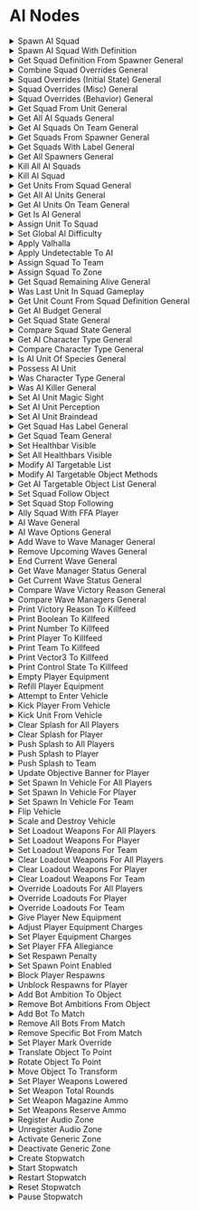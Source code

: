 # AI Nodes

<details>

<summary>Spawn AI Squad</summary>

#### Node Rules

ruleID: RequiredNodeInput\
RequiredProperties: Spawner

#### Input Pins

pinId: ActionStart\
dataType: execute

pinId: Spawner

#### Output Pins

pinId: ActionComplete\
dataType: execute userData:

**Node Category: AI**

</details>

<details>

<summary>Spawn AI Squad With Definition</summary>

#### Node Rules

ruleID: RequiredNodeInput\
RequiredProperties: Squad Definition

#### Input Pins

pinId: ActionStart\
dataType: execute

pinId: Squad Definition\
dataType: ai\_squad\_definition

#### Output Pins

pinId: ActionComplete\
dataType: execute userData:

**Node Category: AI**

</details>

<details>

<summary>Get Squad Definition From Spawner General</summary>

#### Node Rules

ruleID: RequiredNodeInput\
RequiredProperties: Spawner

#### Input Pins

pinId: Spawner

pinId: Squad Definition Overrides\
dataType: ai\_squad\_definition\_overrides\
settings: defaultValue: String: ForgeCreateAISquadDefinitionOverridesStruct()

#### Output Pins

pinId: Squad Definition\
dataType: ai\_squad\_definition\
userData:

**Node Category: AI**

</details>

<details>

<summary>Combine Squad Overrides General</summary>

#### Input Pins

pinId: Overrides A\
dataType: ai\_squad\_definition\_overrides\
settings: defaultValue: String: nil

pinId: Overrides B\
dataType: ai\_squad\_definition\_overrides\
settings: defaultValue: String: nil

pinId: Overrides C\
dataType: ai\_squad\_definition\_overrides\
settings: defaultValue: String: nil

pinId: Overrides D\
dataType: ai\_squad\_definition\_overrides\
settings: defaultValue: String: nil\\

#### Output Pins

pinId: Combined Overrides\
dataType: ai\_squad\_definition\_overrides\
userData:\\

**Node Category: AI\\**

</details>

<details>

<summary>Squad Overrides (Initial State) General</summary>

#### Input Pins

pinId: Zone\
settings: defaultValue: String: nil

pinId: Initial Combat State\
dataType: actor\_basic\_combat\_status\
settings: defaultValue: String: nil

pinId: Facing Yaw\
dataType: number\
settings: defaultValue: String: nil\\

#### Output Pins

pinId: Squad Definition Overrides\
dataType: ai\_squad\_definition\_overrides\
userData:

**Node Category: AI\\**

</details>

<details>

<summary>Squad Overrides (Misc) General</summary>

#### Input Pins

pinId: Team\
dataType: team\
settings: defaultValue: String: nil

pinId: Label\
dataType: user\_label\
settings: defaultValue: String: ForgeCreateUserLabelStruct(nil)\\

#### Output Pins

pinId: Squad Definition Overrides\
dataType: ai\_squad\_definition\_overrides\
userData:

**Node Category: AI\\**

</details>

<details>

<summary>Squad Overrides (Behavior) General</summary>

#### Input Pins

pinId: Blind\
dataType: bool\
settings: defaultValue: String: false

pinId: Deaf\
dataType: bool\
settings: defaultValue: String: false

pinId: Braindead\
dataType: bool\
settings: defaultValue: String: false

pinId: Magic Sight\
dataType: bool\
settings: defaultValue: String: false\\

#### Output Pins

pinId: Squad Definition Overrides\
dataType: ai\_squad\_definition\_overrides\
userData:\\

**Node Category: AI\\**

</details>

<details>

<summary>Get Squad From Unit General</summary>

#### Node Rules

ruleID: RequiredNodeInput\
RequiredProperties: Unit

#### Input Pins

pinId: Unit

#### Output Pins

pinId: Squad\
dataType: ai\_squad\
userData:

**Node Category: AI**

</details>

<details>

<summary>Get All AI Squads General</summary>

#### Output Pins

pinId: Squad List\
dataType: ai\_squad\_list userData:Node Category: AI\\

</details>

<details>

<summary>Get AI Squads On Team General</summary>

#### Node Rules

ruleID: RequiredNodeInput\
RequiredProperties: Team

#### Input Pins

pinId: Team\
dataType: team

#### Output Pins

pinId: Squad List\
dataType: ai\_squad\_list\
userData:

**Node Category: AI**

</details>

<details>

<summary>Get Squads From Spawner General</summary>

#### Node Rules

ruleID: RequiredNodeInput\
RequiredProperties: Spawner

#### Input Pins

pinId: Spawner

#### Output Pins

pinId: Squad List\
dataType: ai\_squad\_list\
userData:

**Node Category: AI\_Advanced**

</details>

<details>

<summary>Get Squads With Label General</summary>

#### Node Rules

ruleID: RequiredNodeInput\
RequiredProperties: Label

#### Input Pins

pinId: Label\
dataType: user\_label

#### Output Pins

pinId: Squad List\
dataType: ai\_squad\_list\
userData:

**Node Category: AI\_Advanced**

</details>

<details>

<summary>Get All Spawners General</summary>

#### Output Pins

pinId: Spawner List\
dataType: object\_list userData:

**Node Category: AI\_Advanced**

</details>

<details>

<summary>Kill All AI Squads</summary>

#### Input Pins

pinId: ActionStart\
dataType: execute

#### Output Pins

pinId: ActionComplete\
dataType: execute userData:Node Category: AI

</details>

<details>

<summary>Kill AI Squad</summary>

#### Node Rules

ruleID: RequiredNodeInput\
RequiredProperties: Squad

#### Input Pins

pinId: ActionStart\
dataType: execute

pinId: Squad\
dataType: ai\_squad

#### Output Pins

pinId: ActionComplete\
dataType: execute userData:

**Node Category: AI**

</details>

<details>

<summary>Get Units From Squad General</summary>

#### Node Rules

ruleID: RequiredNodeInput\
RequiredProperties: Squad

#### Input Pins

pinId: Squad\
dataType: ai\_squad

#### Output Pins

pinId: Units\
dataType: object\_list\
userData:

**Node Category: AI**

</details>

<details>

<summary>Get All AI Units General</summary>

#### Output Pins

pinId: Units\
dataType: object\_list\
userData:

pinId: Unit Count\
dataType: number\
userData:

pinId: Random Unit\
userData:\\

**Node Category: AI**

</details>

<details>

<summary>Get AI Units On Team General</summary>

#### Node Rules

ruleID: RequiredNodeInput\
RequiredProperties: Team

#### Input Pins

pinId: Team\
dataType: team

#### Output Pins

pinId: Units\
dataType: object\_list\
userData:

pinId: Unit Count\
dataType: number\
userData:

pinId: Random Unit\
userData:

**Node Category: AI**

</details>

<details>

<summary>Get Is AI General</summary>

#### Node Rules

ruleID: RequiredNodeInput\
RequiredProperties: Object

#### Input Pins

pinId: Object

#### Output Pins

pinId: Is AI\
dataType: bool\
userData:

**Node Category: AI\_Advanced**

</details>

<details>

<summary>Assign Unit To Squad</summary>

#### Node Rules

ruleID: RequiredNodeInput\
RequiredProperties: Unit\
Squad

#### Input Pins

pinId: ActionStart\
dataType: execute

pinId: Unit

pinId: Squad\
dataType: ai\_squad

#### Output Pins

pinId: ActionComplete\
dataType: execute userData:

**Node Category: AI\_Advanced**

</details>

<details>

<summary>Set Global AI Difficulty</summary>

#### Input Pins

pinId: ActionStart\
dataType: execute

pinId: Difficulty\
dataType: difficulty\
settings: defaultValue: String: DIFFICULTY.normal

pinId: CoOp Scalar\
dataType: coop\_difficulty\
settings: defaultValue: String: COOP\_DIFFICULTY.dynamic

pinId: Kill All Squads\
dataType: bool\
settings: defaultValue: String: false\\

#### Output Pins

pinId: ActionComplete\
dataType: execute userData:

**Node Category: AI\_Modifiers\\**

</details>

<details>

<summary>Apply Valhalla</summary>

#### Node Rules

ruleID: RequiredNodeInput\
RequiredProperties: Enabled

#### Input Pins

pinId: ActionStart\
dataType: execute

pinId: Enabled\
dataType: bool

#### Output Pins

pinId: ActionComplete\
dataType: execute userData:

**Node Category: AI\_Modifiers**

</details>

<details>

<summary>Apply Undetectable To AI</summary>

#### Node Rules

ruleID: RequiredNodeInput\
RequiredProperties: Enabled

#### Input Pins

pinId: ActionStart\
dataType: execute

pinId: Enabled\
dataType: bool

#### Output Pins

pinId: ActionComplete\
dataType: execute userData:

**Node Category: AI\_Modifiers**

</details>

<details>

<summary>Assign Squad To Team</summary>

#### Node Rules

ruleID: RequiredNodeInput\
RequiredProperties: Squad\
New Team

#### Input Pins

pinId: ActionStart\
dataType: execute

pinId: Squad\
dataType: ai\_squad

pinId: New Team\
dataType: team

#### Output Pins

pinId: ActionComplete\
dataType: execute userData:

**Node Category: AI\_Advanced**

</details>

<details>

<summary>Assign Squad To Zone</summary>

#### Node Rules

ruleID: RequiredNodeInput\
RequiredProperties: Squad\
Zone

#### Input Pins

pinId: ActionStart\
dataType: execute

pinId: Squad\
dataType: ai\_squad

pinId: Zone

#### Output Pins

pinId: ActionComplete\
dataType: execute userData:

**Node Category: AI\_Advanced**

</details>

<details>

<summary>Get Squad Remaining Alive General</summary>

#### Node Rules

ruleID: RequiredNodeInput\
RequiredProperties: Squad

#### Input Pins

pinId: Squad\
dataType: ai\_squad

#### Output Pins

pinId: Original Unit Count\
dataType: number\
userData:

pinId: Remaining Unit Count\
dataType: number\
userData:

pinId: Percent Remaining\
dataType: number\
userData:

**Node Category: AI\_Advanced**

</details>

<details>

<summary>Was Last Unit In Squad Gameplay</summary>

#### Node Rules

ruleID: RequiredNodeInput\
RequiredProperties: DeathContext

#### Input Pins

pinId: DeathContext\
dataType: death\_context

#### Output Pins

pinId: Was Last Unit In Squad\
dataType: bool\
userData:

**Node Category: Death\_Context**

</details>

<details>

<summary>Get Unit Count From Squad Definition General</summary>

#### Node Rules

ruleID: RequiredNodeInput\
RequiredProperties: Squad Definition

#### Input Pins

pinId: Squad Definition\
dataType: ai\_squad\_definition

#### Output Pins

pinId: Unit Count\
dataType: number\
userData:

pinId: Can Spawn Whole Squad\
dataType: bool\
userData:

**Node Category: AI\_Advanced**

</details>

<details>

<summary>Get AI Budget General</summary>

#### Output Pins

pinId: Available Unit Count\
dataType: number userData:

**Node Category: AI\_Advanced**

</details>

<details>

<summary>Get Squad State General</summary>

#### Node Rules

ruleID: RequiredNodeInput\
RequiredProperties: Squad

#### Input Pins

pinId: Squad\
dataType: ai\_squad

#### Output Pins

pinId: State\
dataType: actor\_basic\_combat\_status\
userData:

**Node Category: AI\_Advanced**

</details>

<details>

<summary>Compare Squad State General</summary>

#### Node Rules

ruleID: RequiredNodeInput\
RequiredProperties: Squad\_State\_A\
Squad\_State\_B

#### Input Pins

pinId: Squad\_State\_A\
dataType: actor\_basic\_combat\_status

pinId: Squad\_State\_B\
dataType: actor\_basic\_combat\_status

#### Output Pins

pinId: Are\_Same\_State\
dataType: bool\
userData:

**Node Category: Logic\_Compare**

</details>

<details>

<summary>Get AI Character Type General</summary>

#### Node Rules

ruleID: RequiredNodeInput\
RequiredProperties: Unit

#### Input Pins

pinId: Unit

#### Output Pins

pinId: Character Type\
dataType: ai\_character\_type\
userData:

**Node Category: AI\_Advanced**

</details>

<details>

<summary>Compare Character Type General</summary>

#### Node Rules

ruleID: RequiredNodeInput\
RequiredProperties: Type A\
Type B

#### Input Pins

pinId: Type A\
dataType: ai\_character\_type

pinId: Type B\
dataType: ai\_character\_type

#### Output Pins

pinId: Are Same Character Type\
dataType: bool\
userData:

pinId: Are Same Species\
dataType: bool\
userData:

**Node Category: Logic\_Compare**

</details>

<details>

<summary>Is AI Unit Of Species General</summary>

#### Node Rules

ruleID: RequiredNodeInput\
RequiredProperties: Unit\
Species Type

#### Input Pins

pinId: Unit

pinId: Species Type\
dataType: ai\_species\_type

#### Output Pins

pinId: Is Of Species\
dataType: bool\
userData:

**Node Category: AI\_Advanced**

</details>

<details>

<summary>Possess AI Unit</summary>

#### Node Rules

ruleID: RequiredNodeInput\
RequiredProperties: Player\
Unit

#### Input Pins

pinId: ActionStart\
dataType: execute

pinId: Player

pinId: Unit

#### Output Pins

pinId: ActionComplete\
dataType: execute userData:

**Node Category: Unused**

</details>

<details>

<summary>Was Character Type General</summary>

#### Node Rules

ruleID: RequiredNodeInput\
RequiredProperties: DeathContext\
Character Type\
Species Type

#### Input Pins

pinId: DeathContext\
dataType: death\_context

pinId: Character Type\
dataType: ai\_character\_type

pinId: Species Type\
dataType: ai\_species\_type

#### Output Pins

pinId: Are Same Character Type\
dataType: bool\
userData:

pinId: Are Same Species\
dataType: bool\
userData:

**Node Category: Death\_Context**

</details>

<details>

<summary>Was AI Killer General</summary>

#### Node Rules

ruleID: RequiredNodeInput\
RequiredProperties: DeathContext

#### Input Pins

pinId: DeathContext\
dataType: death\_context

#### Output Pins

pinId: Was AI Killer\
dataType: bool\
userData:

**Node Category: Death\_Context**

</details>

<details>

<summary>Set AI Unit Magic Sight</summary>

#### Node Rules

ruleID: RequiredNodeInput\
RequiredProperties: Unit\
Magic Sight

#### Input Pins

pinId: ActionStart\
dataType: execute

pinId: Unit

pinId: Magic Sight\
dataType: bool

#### Output Pins

pinId: ActionComplete\
dataType: execute userData:

**Node Category: AI\_Modifiers**

</details>

<details>

<summary>Set AI Unit Perception</summary>

#### Node Rules

ruleID: RequiredNodeInput\
RequiredProperties: Unit\
Blind\
Deaf

#### Input Pins

pinId: ActionStart\
dataType: execute

pinId: Unit

pinId: Blind\
dataType: bool

pinId: Deaf\
dataType: bool

#### Output Pins

pinId: ActionComplete\
dataType: execute userData:

**Node Category: AI\_Modifiers**

</details>

<details>

<summary>Set AI Unit Braindead</summary>

#### Node Rules

ruleID: RequiredNodeInput\
RequiredProperties: Unit\
Braindead

#### Input Pins

pinId: ActionStart\
dataType: execute

pinId: Unit

pinId: Braindead\
dataType: bool

#### Output Pins

pinId: ActionComplete\
dataType: execute userData:

**Node Category: AI\_Modifiers**

</details>

<details>

<summary>Get Squad Has Label General</summary>

#### Node Rules

ruleID: RequiredNodeInput\
RequiredProperties: Squad\
Label

#### Input Pins

pinId: Squad\
dataType: ai\_squad

pinId: Label\
dataType: user\_label

#### Output Pins

pinId: Has Label\
dataType: bool\
userData:

**Node Category: AI\_Advanced**

</details>

<details>

<summary>Get Squad Team General</summary>

#### Node Rules

ruleID: RequiredNodeInput\
RequiredProperties: Squad

#### Input Pins

pinId: Squad\
dataType: ai\_squad

#### Output Pins

pinId: Team\
dataType: team\
userData:

**Node Category: AI\_Advanced**

</details>

<details>

<summary>Set Healthbar Visible</summary>

#### Node Rules

ruleID: RequiredNodeInput\
RequiredProperties: Unit\
Visible

#### Input Pins

pinId: ActionStart\
dataType: execute

pinId: Unit

pinId: Visible\
dataType: bool

#### Output Pins

pinId: ActionComplete\
dataType: execute userData:

**Node Category: AI\_Modifiers**

</details>

<details>

<summary>Set All Healthbars Visible</summary>

#### Node Rules

ruleID: RequiredNodeInput\
RequiredProperties: Visible

#### Input Pins

pinId: ActionStart\
dataType: execute

pinId: Visible\
dataType: bool

#### Output Pins

pinId: ActionComplete\
dataType: execute userData:

**Node Category: AI\_Modifiers**

</details>

<details>

<summary>Modify AI Targetable List</summary>

#### Node Rules

ruleID: RequiredNodeInput\
RequiredProperties: AddRemove\
Object\
Team

#### Input Pins

pinId: ActionStart\
dataType: execute

pinId: AddRemove\
dataType: add\_or\_remove

pinId: Object

pinId: Team\
dataType: team

pinId: Priority\
dataType: number\
settings: defaultValue: String: 0 MinRange: -0.95\
MaxRange: 1\
Step: 0.05

#### Output Pins

pinId: ActionComplete\
dataType: execute userData:

**Node Category: AI\_Modifiers**

</details>

<details>

<summary>Modify AI Targetable Object Methods</summary>

#### Node Rules

ruleID: RequiredNodeInput\
RequiredProperties: Object\
GrenadeTargeting\
VehicleTargeting\
Discourage Melee Weapons

#### Input Pins

pinId: ActionStart\
dataType: execute

pinId: Object

pinId: GrenadeTargeting\
dataType: bool

pinId: VehicleTargeting\
dataType: bool

pinId: Discourage Melee Weapons\
dataType: bool

#### Output Pins

pinId: ActionComplete\
dataType: execute userData:

**Node Category: AI\_Modifiers**

</details>

<details>

<summary>Get AI Targetable Object List General</summary>

#### Output Pins

pinId: Object List\
dataType: object\_list userData:

pinId: Used Slots\
dataType: number userData:

pinId: Remaining Slots\
dataType: number userData:

**Node Category: AI\_Modifiers\\**

</details>

<details>

<summary>Set Squad Follow Object</summary>

#### Node Rules

ruleID: RequiredNodeInput\
RequiredProperties: Squad\
Object

#### Input Pins

pinId: ActionStart\
dataType: execute

pinId: Squad\
dataType: ai\_squad

pinId: Object

pinId: Follow Radius\
dataType: number\
settings: defaultValue: String: 50

#### Output Pins

pinId: ActionComplete\
dataType: execute userData:

**Node Category: AI\_Modifiers**

</details>

<details>

<summary>Set Squad Stop Following</summary>

#### Node Rules

ruleID: RequiredNodeInput\
RequiredProperties: Squad

#### Input Pins

pinId: ActionStart\
dataType: execute

pinId: Squad\
dataType: ai\_squad

#### Output Pins

pinId: ActionComplete\
dataType: execute userData:

**Node Category: AI\_Modifiers**

</details>

<details>

<summary>Ally Squad With FFA Player</summary>

#### Node Rules

ruleID: RequiredNodeInput\
RequiredProperties: Squad

#### Input Pins

pinId: ActionStart\
dataType: execute

pinId: Squad\
dataType: ai\_squad

pinId: Player\
settings: defaultValue: String: nil

#### Output Pins

pinId: ActionComplete\
dataType: execute userData:

**Node Category: AI\_Advanced**

</details>

<details>

<summary>AI Wave General</summary>

#### Node Rules

ruleID: RequiredNodeInput\
RequiredProperties: Wave Type

#### Input Pins

pinId: Wave Type\
dataType: ai\_wave\_type

pinId: Spawners\
dataType: object\_list\
settings: defaultValue: String: nil

pinId: Duration\
dataType: number\
settings: defaultValue: String: 0 MinRange: 0

pinId: Wave Options\
dataType: ai\_wave\_options\
settings: defaultValue: String: nil

#### Output Pins

pinId: Wave\
dataType: ai\_wave\
userData:

**Node Category: AI\_Waves**

</details>

<details>

<summary>AI Wave Options General</summary>

#### Input Pins

pinId: Incoming Messaging\
dataType: bool\
settings: defaultValue: String: false

pinId: Outgoing Messaging\
dataType: bool\
settings: defaultValue: String: false

pinId: Delay Spawn Until Budget\
dataType: bool\
settings: defaultValue: String: true

pinId: Extermination Percentage\
dataType: number\
settings: defaultValue: String: 100 MinRange: 1\
MaxRange: 100\\

#### Output Pins

pinId: Wave Options\
dataType: ai\_wave\_options userData:

**Node Category: AI\_Waves\\**

</details>

<details>

<summary>Add Wave to Wave Manager General</summary>

#### Node Rules

ruleID: RequiredNodeInput\
RequiredProperties: Wave

#### Input Pins

pinId: ActionStart\
dataType: execute

pinId: Wave\
dataType: ai\_wave

pinId: Wave Manager\
dataType: ai\_wave\_manager\
settings: defaultValue: String: ForgeCreateAIWaveManagerStruct(ForgeWaveManagerInstanceEnum.default)

#### Output Pins

pinId: ActionComplete\
dataType: execute userData:

**Node Category: AI\_Waves**

</details>

<details>

<summary>Remove Upcoming Waves General</summary>

#### Input Pins

pinId: ActionStart\
dataType: execute

pinId: Wave Manager\
dataType: ai\_wave\_manager\
settings: defaultValue: String: ForgeCreateAIWaveManagerStruct(ForgeWaveManagerInstanceEnum.default)

#### Output Pins

pinId: ActionComplete\
dataType: execute\
userData:

**Node Category: AI\_Waves\\**

</details>

<details>

<summary>End Current Wave General</summary>

#### Input Pins

pinId: ActionStart\
dataType: execute

pinId: Wave Manager\
dataType: ai\_wave\_manager\
settings: defaultValue: String: ForgeCreateAIWaveManagerStruct(ForgeWaveManagerInstanceEnum.default)

pinId: Victory Reason\
dataType: ai\_wave\_victory\_reason settings: defaultValue: String: ForgeWaveManagerVictoryReasons.none

pinId: Kill Remaining\
dataType: bool\
settings: defaultValue: String: false

pinId: Kill Stragglers\
dataType: bool\
settings: defaultValue: String: false\\

#### Output Pins

pinId: ActionComplete\
dataType: execute userData:

**Node Category: AI\_Waves\\**

</details>

<details>

<summary>Get Wave Manager Status General</summary>

#### Input Pins

pinId: Wave Manager\
dataType: ai\_wave\_manager\
settings: defaultValue: String: ForgeCreateAIWaveManagerStruct(ForgeWaveManagerInstanceEnum.default)

#### Output Pins

pinId: Has Active Wave\
dataType: bool\
userData:

pinId: Queue Size\
dataType: number\
userData:

**Node Category: AI\_Waves\\**

</details>

<details>

<summary>Get Current Wave Status General</summary>

#### Input Pins

pinId: Wave Manager\
dataType: ai\_wave\_manager\
settings: defaultValue: String: ForgeCreateAIWaveManagerStruct(ForgeWaveManagerInstanceEnum.default)

#### Output Pins

pinId: Active Squads\
dataType: ai\_squad\_list\
userData:

pinId: Straggler Squads\
dataType: ai\_squad\_list\
userData:

pinId: Percent Remaining\
dataType: number\
userData:

pinId: Duration Remaining\
dataType: number\
userData:

**Node Category: AI\_Waves\\**

</details>

<details>

<summary>Compare Wave Victory Reason General</summary>

#### Node Rules

ruleID: RequiredNodeInput\
RequiredProperties: Victory Reason A\
Victory Reason B

#### Input Pins

pinId: Victory Reason A\
dataType: ai\_wave\_victory\_reason

pinId: Victory Reason B\
dataType: ai\_wave\_victory\_reason

#### Output Pins

pinId: Are Same Victory Reason\
dataType: bool\
userData:

**Node Category: Logic\_Compare**

</details>

<details>

<summary>Compare Wave Managers General</summary>

#### Node Rules

ruleID: RequiredNodeInput\
RequiredProperties: Wave Manager A\
Wave Manager B

#### Input Pins

pinId: Wave Manager A\
dataType: ai\_wave\_manager

pinId: Wave Manager B\
dataType: ai\_wave\_manager

#### Output Pins

pinId: Are Same Wave Manager\
dataType: bool\
userData:

**Node Category: Logic\_Compare**

</details>

<details>

<summary>Print Victory Reason To Killfeed</summary>

#### Node Rules

ruleID: RequiredNodeInput\
RequiredProperties: Victory Reason

#### Input Pins

pinId: ActionStart\
dataType: execute

pinId: Victory Reason\
dataType: ai\_wave\_victory\_reason

#### Output Pins

pinId: ActionComplete\
dataType: execute userData:

**Node Category: Debug\\**

#### Output Pins

pinId: ActionComplete\
dataType: execute userData:

**Node Category: Vehicles**

</details>

<details>

<summary>Print Boolean To Killfeed</summary>

#### Node Rules

ruleID: RequiredNodeInput\
RequiredProperties: Boolean

#### Input Pins

pinId: ActionStart\
dataType: execute

pinId: Boolean\
dataType: bool

#### Output Pins

pinId: ActionComplete\
dataType: execute userData:

**Node Category: Debug**

</details>

<details>

<summary>Print Number To Killfeed</summary>

#### Node Rules

ruleID: RequiredNodeInput\
RequiredProperties: Number

#### Input Pins

pinId: ActionStart\
dataType: execute

pinId: Number\
dataType: number

#### Output Pins

pinId: ActionComplete\
dataType: execute userData:

**Node Category: Debug**

</details>

<details>

<summary>Print Player To Killfeed</summary>

#### Node Rules

ruleID: RequiredNodeInput\
RequiredProperties: Player

#### Input Pins

pinId: ActionStart\
dataType: execute

pinId: Player

#### Output Pins

pinId: ActionComplete\
dataType: execute userData:

**Node Category: Debug**

</details>

<details>

<summary>Print Team To Killfeed</summary>

#### Node Rules

ruleID: RequiredNodeInput\
RequiredProperties: Team

#### Input Pins

pinId: ActionStart\
dataType: execute

pinId: Team\
dataType: team

#### Output Pins

pinId: ActionComplete\
dataType: execute userData:

**Node Category: Debug**

</details>

<details>

<summary>Print Vector3 To Killfeed</summary>

#### Node Rules

ruleID: RequiredNodeInput\
RequiredProperties: Vector

#### Input Pins

pinId: ActionStart\
dataType: execute

pinId: Vector\
dataType: vector3

#### Output Pins

pinId: ActionComplete\
dataType: execute userData:

**Node Category: Debug**

</details>

<details>

<summary>Print Control State To Killfeed</summary>

#### Node Rules

ruleID: RequiredNodeInput\
RequiredProperties: Control State

#### Input Pins

pinId: ActionStart\
dataType: execute

pinId: Control State\
dataType: generic\_zone\_control\_state

#### Output Pins

pinId: ActionComplete\
dataType: execute userData:

**Node Category: Debug**

</details>

<details>

<summary>Empty Player Equipment</summary>

#### Node Rules

ruleID: RequiredNodeInput\
RequiredProperties: Player

#### Input Pins

pinId: ActionStart\
dataType: execute

pinId: Player

#### Output Pins

pinId: ActionComplete\
dataType: execute userData:

**Node Category: Inventory\_Equipment**

</details>

<details>

<summary>Refill Player Equipment</summary>

#### Node Rules

ruleID: RequiredNodeInput\
RequiredProperties: Player

#### Input Pins

pinId: ActionStart\
dataType: execute

pinId: Player

#### Output Pins

pinId: ActionComplete\
dataType: execute userData:

**Node Category: Inventory\_Equipment**

</details>

<details>

<summary>Attempt to Enter Vehicle</summary>

#### Node Rules

ruleID: RequiredNodeInput\
RequiredProperties: Unit\
Vehicle

#### Input Pins

pinId: ActionStart\
dataType: execute

pinId: Unit

pinId: Vehicle

pinId: Preferred Seat\
dataType: seat\_type\
settings: defaultValue: String: Any

#### Output Pins

pinId: ActionComplete\
dataType: execute userData:

**Node Category: Vehicles\\**

nodeVersionRule: ruleID: NodeVersionRuleUpdatePinProperty\
nodeOperations: operation: Rename

pinId: Player\
data: Unit operation: Add

pinId: Preferred Seat

</details>

<details>

<summary>Kick Player From Vehicle</summary>

#### Node Rules

ruleID: RequiredNodeInput\
RequiredProperties: Player

#### Input Pins

pinId: ActionStart\
dataType: execute

pinId: Player

#### Output Pins

pinId: ActionComplete\
dataType: execute userData:

**Node Category: Vehicles**

</details>

<details>

<summary>Kick Unit From Vehicle</summary>

#### Node Rules

ruleID: RequiredNodeInput\
RequiredProperties: Unit

#### Input Pins

pinId: ActionStart\
dataType: execute

pinId: Unit

#### Output Pins

pinId: ActionComplete\
dataType: execute userData:

**Node Category: Vehicles**

</details>

<details>

<summary>Clear Splash for All Players</summary>

#### Output Pins

pinId: ActionComplete\
dataType: execute userData:

**Node Category: Unused\\**

</details>

<details>

<summary>Clear Splash for Player</summary>

#### Node Rules

ruleID: RequiredNodeInput\
RequiredProperties: Player

#### Input Pins

pinId: ActionStart\
dataType: execute

pinId: Player

#### Output Pins

pinId: ActionComplete\
dataType: execute userData:

**Node Category: UI**

</details>

<details>

<summary>Push Splash to All Players</summary>

#### Node Rules

ruleID: RequiredNodeInput\
RequiredProperties: Message

#### Input Pins

pinId: ActionStart\
dataType: execute

pinId: Duration in Seconds\
dataType: number\
settings: defaultValue: Float: 5 MinRange: 2.5

pinId: Message\
dataType: ui\_message

#### Output Pins

pinId: ActionComplete\
dataType: execute userData:

**Node Category: Unused**

</details>

<details>

<summary>Push Splash to Player</summary>

#### Node Rules

ruleID: RequiredNodeInput\
RequiredProperties: Player\
Message

#### Input Pins

pinId: ActionStart\
dataType: execute

pinId: Player

pinId: Duration in Seconds\
dataType: number\
settings: defaultValue: Float: 5 MinRange: 2.5

pinId: Message\
dataType: ui\_message

#### Output Pins

pinId: ActionComplete\
dataType: execute userData:

**Node Category: UI**

</details>

<details>

<summary>Push Splash to Team</summary>

#### Node Rules

ruleID: RequiredNodeInput\
RequiredProperties: Team\
Message

#### Input Pins

pinId: ActionStart\
dataType: execute

pinId: Team\
dataType: team

pinId: Duration in Seconds\
dataType: number\
settings: defaultValue: Float: 5 MinRange: 2.5

pinId: Message\
dataType: ui\_message

#### Output Pins

pinId: ActionComplete\
dataType: execute userData:

**Node Category: Unused**

</details>

<details>

<summary>Update Objective Banner for Player</summary>

#### Node Rules

ruleID: RequiredNodeInput\
RequiredProperties: Player\
Enabled

#### Input Pins

pinId: ActionStart\
dataType: execute

pinId: Player

pinId: Enabled\
dataType: bool

pinId: Message\
dataType: ui\_message\
settings: defaultValue: String: nil

#### Output Pins

pinId: ActionComplete\
dataType: execute userData:

**Node Category: UI**

</details>

<details>

<summary>Set Spawn In Vehicle For All Players</summary>

#### Node Rules

ruleID: RequiredNodeInput\
RequiredProperties: Enabled\
Vehicle Type

#### Input Pins

pinId: ActionStart\
dataType: execute

pinId: Enabled\
dataType: bool

pinId: Vehicle Type\
dataType: vehicle\_type

#### Output Pins

pinId: ActionComplete\
dataType: execute userData:

**Node Category: Vehicles**

</details>

<details>

<summary>Set Spawn In Vehicle For Player</summary>

#### Node Rules

ruleID: RequiredNodeInput\
RequiredProperties: Enabled\
Player\
Vehicle Type

#### Input Pins

pinId: ActionStart\
dataType: execute

pinId: Player

pinId: Enabled\
dataType: bool

pinId: Vehicle Type\
dataType: vehicle\_type

#### Output Pins

pinId: ActionComplete\
dataType: execute userData:

**Node Category: Vehicles**

</details>

<details>

<summary>Set Spawn In Vehicle For Team</summary>

#### Node Rules

ruleID: RequiredNodeInput\
RequiredProperties: Enabled\
Team\
Vehicle Type

#### Input Pins

pinId: ActionStart\
dataType: execute

pinId: Team\
dataType: team

pinId: Enabled\
dataType: bool

pinId: Vehicle Type\
dataType: vehicle\_type

#### Output Pins

pinId: ActionComplete\
dataType: execute userData:

**Node Category: Unused**

</details>

<details>

<summary>Flip Vehicle</summary>

#### Node Rules

ruleID: RequiredNodeInput\
RequiredProperties: Vehicle

#### Input Pins

pinId: ActionStart\
dataType: execute

pinId: Vehicle

#### Output Pins

pinId: ActionComplete\
dataType: execute userData:

**Node Category: Vehicles**

</details>

<details>

<summary>Scale and Destroy Vehicle</summary>

#### Node Rules

ruleID: RequiredNodeInput\
RequiredProperties: Vehicle\
Duration in Seconds

#### Input Pins

pinId: ActionStart\
dataType: execute

pinId: Vehicle

pinId: Duration in Seconds\
dataType: number\
MinRange: 0

#### Output Pins

pinId: ActionComplete\
dataType: execute userData:

**Node Category: Vehicles**

</details>

<details>

<summary>Set Loadout Weapons For All Players</summary>

#### Node Rules

ruleID: RequiredNodeInput\
RequiredProperties: Primary Weapon Type\
Secondary Weapon Type\
Apply Immediately

#### Input Pins

pinId: ActionStart\
dataType: execute

pinId: Primary Weapon Type\
dataType: weapon\_type

pinId: Secondary Weapon Type\
dataType: weapon\_type

pinId: Apply Immediately\
dataType: bool

#### Output Pins

pinId: ActionComplete\
dataType: execute userData:

**Node Category: Unused**

</details>

<details>

<summary>Set Loadout Weapons For Player</summary>

#### Node Rules

ruleID: RequiredNodeInput\
RequiredProperties: Player\
Primary Weapon Type\
Secondary Weapon Type\
Apply Immediately

#### Input Pins

pinId: ActionStart\
dataType: execute

pinId: Player

pinId: Primary Weapon Type\
dataType: weapon\_type

pinId: Secondary Weapon Type\
dataType: weapon\_type

pinId: Apply Immediately\
dataType: bool

#### Output Pins

pinId: ActionComplete\
dataType: execute userData:

**Node Category: Unused**

</details>

<details>

<summary>Set Loadout Weapons For Team</summary>

#### Node Rules

ruleID: RequiredNodeInput\
RequiredProperties: Team\
Primary Weapon Type\
Secondary Weapon Type\
Apply Immediately

#### Input Pins

pinId: ActionStart\
dataType: execute

pinId: Team\
dataType: team

pinId: Primary Weapon Type\
dataType: weapon\_type

pinId: Secondary Weapon Type\
dataType: weapon\_type

pinId: Apply Immediately\
dataType: bool

#### Output Pins

pinId: ActionComplete\
dataType: execute userData:

**Node Category: Unused**

</details>

<details>

<summary>Clear Loadout Weapons For All Players</summary>

#### Node Rules

ruleID: RequiredNodeInput\
RequiredProperties: Apply Immediately

#### Input Pins

pinId: ActionStart\
dataType: execute

pinId: Apply Immediately\
dataType: bool

#### Output Pins

pinId: ActionComplete\
dataType: execute userData:

**Node Category: Unused**

</details>

<details>

<summary>Clear Loadout Weapons For Player</summary>

#### Node Rules

ruleID: RequiredNodeInput\
RequiredProperties: Player\
Apply Immediately

#### Input Pins

pinId: ActionStart\
dataType: execute

pinId: Player

pinId: Apply Immediately\
dataType: bool

#### Output Pins

pinId: ActionComplete\
dataType: execute userData:

**Node Category: Unused**

</details>

<details>

<summary>Clear Loadout Weapons For Team</summary>

#### Node Rules

ruleID: RequiredNodeInput\
RequiredProperties: Team\
Apply Immediately

#### Input Pins

pinId: ActionStart\
dataType: execute

pinId: Team\
dataType: team

pinId: Apply Immediately\
dataType: bool

#### Output Pins

pinId: ActionComplete\
dataType: execute userData:

**Node Category: Unused**

</details>

<details>

<summary>Override Loadouts For All Players</summary>

#### Input Pins

pinId: ActionStart\
dataType: execute

#### Output Pins

pinId: ActionComplete\
dataType: execute userData:

**Node Category: Unused\\**

</details>

<details>

<summary>Override Loadouts For Player</summary>

#### Node Rules

ruleID: RequiredNodeInput\
RequiredProperties: Player

#### Input Pins

pinId: ActionStart\
dataType: execute

pinId: Player

#### Output Pins

pinId: ActionComplete\
dataType: execute userData:

**Node Category: Unused**

</details>

<details>

<summary>Override Loadouts For Team</summary>

#### Node Rules

ruleID: RequiredNodeInput\
RequiredProperties: Team

#### Input Pins

pinId: ActionStart\
dataType: execute

pinId: Team\
dataType: team

#### Output Pins

pinId: ActionComplete\
dataType: execute userData:

**Node Category: Unused**

</details>

<details>

<summary>Give Player New Equipment</summary>

#### Node Rules

ruleID: RequiredNodeInput\
RequiredProperties: Player\
Equipment Type

#### Input Pins

pinId: ActionStart\
dataType: execute

pinId: Player

pinId: Equipment Type\
dataType: equipment\_type

#### Output Pins

pinId: ActionComplete\
dataType: execute userData:

**Node Category: Inventory\_Equipment**

</details>

<details>

<summary>Adjust Player Equipment Charges</summary>

#### Node Rules

ruleID: RequiredNodeInput\
RequiredProperties: Player\
Charge Count

#### Input Pins

pinId: ActionStart\
dataType: execute

pinId: Player

pinId: Charge Count\
dataType: number\
MinRange: -99\
MaxRange: 99\
Step: 1.0

#### Output Pins

pinId: ActionComplete\
dataType: execute userData:

**Node Category: Inventory\_Equipment**

</details>

<details>

<summary>Set Player Equipment Charges</summary>

#### Node Rules

ruleID: RequiredNodeInput\
RequiredProperties: Player\
Charge Count

#### Input Pins

pinId: ActionStart\
dataType: execute

pinId: Player

pinId: Charge Count\
dataType: number\
MinRange: 0\
MaxRange: 99\
Step: 1.0

#### Output Pins

pinId: ActionComplete\
dataType: execute userData:

**Node Category: Inventory\_Equipment**

</details>

<details>

<summary>Set Player FFA Allegiance</summary>

#### Node Rules

ruleID: RequiredNodeInput\
RequiredProperties: Player\
Team

#### Input Pins

pinId: ActionStart\
dataType: execute

pinId: Player

pinId: Team\
dataType: team

#### Output Pins

pinId: ActionComplete\
dataType: execute userData:

**Node Category: Players**

</details>

<details>

<summary>Set Respawn Penalty</summary>

#### Node Rules

ruleID: RequiredNodeInput\
RequiredProperties: Player\
Penalty Seconds

#### Input Pins

pinId: ActionStart\
dataType: execute

pinId: Player

pinId: Penalty Seconds\
dataType: number\
MinRange: 0\
Step: 1

#### Output Pins

pinId: ActionComplete\
dataType: execute userData:

**Node Category: Players**

</details>

<details>

<summary>Set Spawn Point Enabled</summary>

#### Node Rules

ruleID: RequiredNodeInput\
RequiredProperties: Spawn Point

#### Input Pins

pinId: ActionStart\
dataType: execute

pinId: Spawn Point

pinId: Enabled\
dataType: bool\
settings: defaultValue: Bool: true

#### Output Pins

pinId: ActionComplete\
dataType: execute userData:

**Node Category: Objects**

</details>

<details>

<summary>Block Player Respawns</summary>

#### Node Rules

ruleID: RequiredNodeInput\
RequiredProperties: Player\
Respawn Message

#### Input Pins

pinId: ActionStart\
dataType: execute

pinId: Player

pinId: Respawn Message\
dataType: respawn\_message

#### Output Pins

pinId: ActionComplete\
dataType: execute userData:

**Node Category: Players**

</details>

<details>

<summary>Unblock Respawns for Player</summary>

#### Node Rules

ruleID: RequiredNodeInput\
RequiredProperties: Player

#### Input Pins

pinId: ActionStart\
dataType: execute

pinId: Player

#### Output Pins

pinId: ActionComplete\
dataType: execute userData:

**Node Category: Players**

</details>

<details>

<summary>Add Bot Ambition To Object</summary>

#### Node Rules

ruleID: RequiredNodeInput\
RequiredProperties: Target Object\
Bot Ambition

#### Input Pins

pinId: ActionStart\
dataType: execute

pinId: Target Object

pinId: Bot Ambition\
dataType: forge\_bot\_ambition

pinId: Team\
dataType: team\
settings: defaultValue: String: nil

#### Output Pins

pinId: ActionComplete\
dataType: execute userData:

**Node Category: Unused**

</details>

<details>

<summary>Remove Bot Ambitions From Object</summary>

#### Node Rules

ruleID: RequiredNodeInput\
RequiredProperties: Target Object

#### Input Pins

pinId: ActionStart\
dataType: execute

pinId: Target Object

pinId: Only Specific Ambition Type\
dataType: bool\
settings: defaultValue: Bool: true

pinId: Ambition Type\
dataType: bot\_ambition\_type\
settings: defaultValue: String: nil

#### Output Pins

pinId: ActionComplete\
dataType: execute userData:

**Node Category: Unused**

</details>

<details>

<summary>Add Bot To Match</summary>

#### Node Rules

ruleID: RequiredNodeInput\
RequiredProperties: Bot Difficulty

#### Input Pins

pinId: ActionStart\
dataType: execute

pinId: Bot Difficulty\
dataType: bot\_difficulty

pinId: Team\
dataType: team\
settings: defaultValue: String: nil

#### Output Pins

pinId: ActionComplete\
dataType: execute userData:

**Node Category: Bots**

</details>

<details>

<summary>Remove All Bots From Match</summary>

#### Input Pins

pinId: ActionStart\
dataType: execute

#### Output Pins

pinId: ActionComplete\
dataType: execute userData:

**Node Category: Bots\\**

</details>

<details>

<summary>Remove Specific Bot From Match</summary>

#### Node Rules

ruleID: RequiredNodeInput\
RequiredProperties: Bot Player

#### Input Pins

pinId: ActionStart\
dataType: execute

pinId: Bot Player

#### Output Pins

pinId: ActionComplete\
dataType: execute userData:

**Node Category: Bots**

</details>

<details>

<summary>Set Player Mark Override</summary>

#### Node Rules

ruleID: RequiredNodeInput\
RequiredProperties: Player\
Override Enabled

#### Input Pins

pinId: ActionStart\
dataType: execute

pinId: Player

pinId: Override Enabled\
dataType: bool

#### Output Pins

pinId: ActionComplete\
dataType: execute userData:

**Node Category: Players**

</details>

<details>

<summary>Translate Object To Point</summary>

#### Node Rules

ruleID: RequiredNodeInput\
RequiredProperties: Object\
Position\
Duration in Seconds

#### Input Pins

pinId: ActionStart\
dataType: execute

pinId: Object

pinId: Position\
dataType: vector3

pinId: Duration in Seconds\
dataType: number\
MinRange: 0

pinId: Movement Curve\
dataType: curve\_built\_in\
settings: defaultValue: String: CURVE\_BUILT\_IN.None

#### Output Pins

pinId: ActionComplete\
dataType: execute userData:

**Node Category: Objects\_Transform**

</details>

<details>

<summary>Rotate Object To Point</summary>

#### Node Rules

ruleID: RequiredNodeInput\
RequiredProperties: Object\
Rotation\
Duration in Seconds

#### Input Pins

pinId: ActionStart\
dataType: execute

pinId: Object

pinId: Rotation\
dataType: vector3

pinId: Duration in Seconds\
dataType: number\
MinRange: 0

pinId: Movement Curve\
dataType: curve\_built\_in\
settings: defaultValue: String: CURVE\_BUILT\_IN.None

#### Output Pins

pinId: ActionComplete\
dataType: execute userData:

**Node Category: Objects\_Transform**

</details>

<details>

<summary>Move Object To Transform</summary>

#### Node Rules

ruleID: RequiredNodeInput\
RequiredProperties: Object\
Destination Object\
Duration in Seconds\
Movement Curve

#### Input Pins

pinId: ActionStart\
dataType: execute

pinId: Object

pinId: Destination Object

pinId: Duration in Seconds\
dataType: number\
MinRange: 0

pinId: Movement Curve\
dataType: curve\_built\_in

#### Output Pins

pinId: ActionComplete\
dataType: execute userData:

**Node Category: Objects\_Transform**

</details>

<details>

<summary>Set Player Weapons Lowered</summary>

#### Node Rules

ruleID: RequiredNodeInput\
RequiredProperties: Player

#### Input Pins

pinId: ActionStart\
dataType: execute

pinId: Player

pinId: Enabled\
dataType: bool\
settings: defaultValue: Bool: true

#### Output Pins

pinId: ActionComplete\
dataType: execute userData:

**Node Category: Inventory**

</details>

<details>

<summary>Set Weapon Total Rounds</summary>

#### Node Rules

ruleID: RequiredNodeInput\
RequiredProperties: Weapon\
Rounds

#### Input Pins

pinId: ActionStart\
dataType: execute

pinId: Weapon

pinId: Rounds\
dataType: number\
MinRange: 0\
Step: 1

#### Output Pins

pinId: ActionComplete\
dataType: execute userData:

**Node Category: Unused**

</details>

<details>

<summary>Set Weapon Magazine Ammo</summary>

#### Node Rules

ruleID: RequiredNodeInput\
RequiredProperties: Weapon\
Magazine Rounds

#### Input Pins

pinId: ActionStart\
dataType: execute

pinId: Weapon

pinId: Magazine Rounds\
dataType: number\
MinRange: 0\
Step: 1

#### Output Pins

pinId: ActionComplete\
dataType: execute userData:

**Node Category: Unused**

</details>

<details>

<summary>Set Weapons Reserve Ammo</summary>

#### Node Rules

ruleID: RequiredNodeInput\
RequiredProperties: Weapon\
Percent

#### Input Pins

pinId: ActionStart\
dataType: execute

pinId: Weapon

pinId: Percent\
dataType: number\
MinRange: 0\
MaxRange: 100\
Step: 1

#### Output Pins

pinId: ActionComplete\
dataType: execute userData:

**Node Category: Unused**

</details>

<details>

<summary>Register Audio Zone</summary>

#### Node Rules

ruleID: RequiredNodeInput\
RequiredProperties: Monitor\
Audio Zone Effect

#### Input Pins

pinId: ActionStart\
dataType: execute

pinId: Monitor\
dataType: area\_monitor

pinId: Audio Zone Effect\
dataType: forge\_audio\_zone\_effect

#### Output Pins

pinId: ActionComplete\
dataType: execute userData:

**Node Category: Audio**

</details>

<details>

<summary>Unregister Audio Zone</summary>

#### Node Rules

ruleID: RequiredNodeInput\
RequiredProperties: Monitor

#### Input Pins

pinId: ActionStart\
dataType: execute

pinId: Monitor\
dataType: area\_monitor

#### Output Pins

pinId: ActionComplete\
dataType: execute userData:

**Node Category: Audio**

</details>

<details>

<summary>Activate Generic Zone</summary>

#### Node Rules

ruleID: RequiredNodeInput\
RequiredProperties: Zone

#### Input Pins

pinId: ActionStart\
dataType: execute

pinId: Zone

#### Output Pins

pinId: ActionComplete\
dataType: execute userData:

**Node Category: Generic\_Objectives**

</details>

<details>

<summary>Deactivate Generic Zone</summary>

#### Node Rules

ruleID: RequiredNodeInput\
RequiredProperties: Zone

#### Input Pins

pinId: ActionStart\
dataType: execute

pinId: Zone

#### Output Pins

pinId: ActionComplete\
dataType: execute userData:

**Node Category: Generic\_Objectives**

</details>

<details>

<summary>Create Stopwatch</summary>

#### Node Rules

ruleID: RequiredNodeInput\
RequiredProperties: Identifier

#### Input Pins

pinId: ActionStart\
dataType: execute

pinId: Identifier\
dataType: identifier

pinId: Start Immediately\
dataType: bool\
settings: defaultValue: Bool: false

#### Output Pins

pinId: ActionComplete\
dataType: execute userData:

**Node Category: Stopwatches**

</details>

<details>

<summary>Start Stopwatch</summary>

#### Node Rules

ruleID: RequiredNodeInput\
RequiredProperties: Identifier

#### Input Pins

pinId: ActionStart\
dataType: execute

pinId: Identifier\
dataType: identifier

#### Output Pins

pinId: ActionComplete\
dataType: execute userData:

**Node Category: Stopwatches**

</details>

<details>

<summary>Restart Stopwatch</summary>

#### Node Rules

ruleID: RequiredNodeInput\
RequiredProperties: Identifier

#### Input Pins

pinId: ActionStart\
dataType: execute

pinId: Identifier\
dataType: identifier

#### Output Pins

pinId: ActionComplete\
dataType: execute userData:

**Node Category: Stopwatches**

</details>

<details>

<summary>Reset Stopwatch</summary>

#### Node Rules

ruleID: RequiredNodeInput\
RequiredProperties: Identifier

#### Input Pins

pinId: ActionStart\
dataType: execute

pinId: Identifier\
dataType: identifier

#### Output Pins

pinId: ActionComplete\
dataType: execute userData:

**Node Category: Stopwatches**

</details>

<details>

<summary>Pause Stopwatch</summary>

#### Node Rules

ruleID: RequiredNodeInput\
RequiredProperties: Identifier

#### Input Pins

pinId: ActionStart\
dataType: execute

pinId: Identifier\
dataType: identifier

#### Output Pins

pinId: ActionComplete\
dataType: execute userData:

**Node Category: Stopwatches**

</details>
